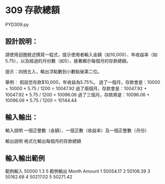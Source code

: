 # 309 存款總額
PYD309.py
## 設計說明：
請使用迴圈敘述撰寫一程式，提示使用者輸入金額（如10,000）、年收益率（如5.75），以及經過的月份數（如5），接著顯示每個月的存款總額。

提示：四捨五入，輸出浮點數到小數點後第二位。

舉例：
假設您存款$10,000，年收益為5.75%。
過了一個月，存款會是：10000 + 10000 * 5.75 / 1200 = 10047.92
過了兩個月，存款會是：10047.92 + 10047.92 * 5.75 / 1200 = 10096.06
過了三個月，存款將是：10096.06 + 10096.06 * 5.75 / 1200 = 10144.44

## 輸入輸出：
輸入說明
一個正整數（金額）、一個正數（收益率）及一個正整數（月份）

輸出說明
格式化輸出每個月的存款總額

## 輸入輸出範例
範例輸入
50000
1.3
5
範例輸出
Month 	  Amount
  1 	 50054.17
  2 	 50108.39
  3 	 50162.68
  4 	 50217.02
  5 	 50271.42
```
